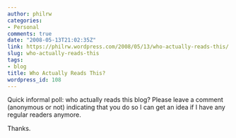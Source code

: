```yaml
---
author: philrw
categories:
- Personal
comments: true
date: "2008-05-13T21:02:35Z"
link: https://philrw.wordpress.com/2008/05/13/who-actually-reads-this/
slug: who-actually-reads-this
tags:
- blog
title: Who Actually Reads This?
wordpress_id: 108
---
```


Quick informal poll: who actually reads this blog? Please leave a
comment (anonymous or not) indicating that you do so I can get an idea
if I have any regular readers anymore.




Thanks.




